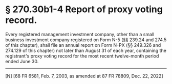 # § 270.30b1-4   Report of proxy voting record.

Every registered management investment company, other than a small business investment company registered on Form N-5 (§§ 239.24 and 274.5 of this chapter), shall file an annual report on Form N-PX (§§ 249.326 and 274.129 of this chapter) not later than August 31 of each year, containing the registrant's proxy voting record for the most recent twelve-month period ended June 30.



---

[N] [68 FR 6581, Feb. 7, 2003, as amended at 87 FR 78809, Dec. 22, 2022]








